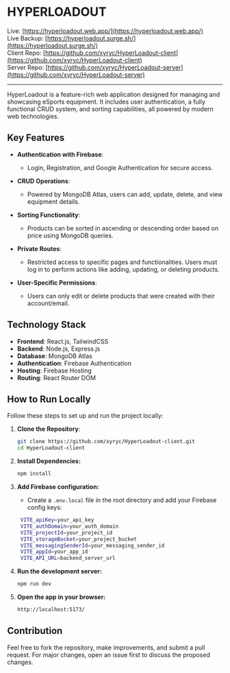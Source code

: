# HYPERLOADOUT

Live: [https://hyperloadout.web.app/](https://hyperloadout.web.app/)  
Live Backup: [https://hyperloadout.surge.sh/](https://hyperloadout.surge.sh/)  
Client Repo: [https://github.com/xyryc/HyperLoadout-client](https://github.com/xyryc/HyperLoadout-client)  
Server Repo: [https://github.com/xyryc/HyperLoadout-server](https://github.com/xyryc/HyperLoadout-server)

---

HyperLoadout is a feature-rich web application designed for managing and showcasing eSports equipment. It includes user authentication, a fully functional CRUD system, and sorting capabilities, all powered by modern web technologies.

## Key Features

- **Authentication with Firebase**:
  - Login, Registration, and Google Authentication for secure access.
- **CRUD Operations**:

  - Powered by MongoDB Atlas, users can add, update, delete, and view equipment details.

- **Sorting Functionality**:

  - Products can be sorted in ascending or descending order based on price using MongoDB queries.

- **Private Routes**:

  - Restricted access to specific pages and functionalities. Users must log in to perform actions like adding, updating, or deleting products.

- **User-Specific Permissions**:
  - Users can only edit or delete products that were created with their account/email.

## Technology Stack

- **Frontend**: React.js, TailwindCSS
- **Backend**: Node.js, Express.js
- **Database**: MongoDB Atlas
- **Authentication**: Firebase Authentication
- **Hosting**: Firebase Hosting
- **Routing**: React Router DOM


## How to Run Locally

Follow these steps to set up and run the project locally:

1. **Clone the Repository**:
   ```bash
   git clone https://github.com/xyryc/HyperLoadout-client.git
   cd HyperLoadout-client
   ```
2. **Install Dependencies:**
   ```bash
   npm install
   ```
3. **Add Firebase configuration:**

   - Create a `.env.local` file in the root directory and add your Firebase config keys:

   ```bash
    VITE_apiKey=your_api_key
    VITE_authDomain=your_auth_domain
    VITE_projectId=your_project_id
    VITE_storageBucket=your_project_bucket
    VITE_messagingSenderId=your_messaging_sender_id
    VITE_appId=your_app_id
    VITE_API_URL=backend_server_url
   ```

4. **Run the development server:**
   ```bash
   npm run dev
   ```
5. **Open the app in your browser:**
   ```bash
   http://localhost:5173/
   ```

## Contribution

Feel free to fork the repository, make improvements, and submit a pull request. For major changes, open an issue first to discuss the proposed changes.

